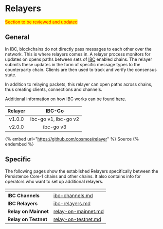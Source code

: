 # Relayers

<mark style="color:red;">Section to be reviewed and updated</mark>

## General

In IBC, blockchains do not directly pass messages to each other over the network. This is where relayers comes in. A relayer process monitors for updates on opens paths between sets of [IBC](https://ibcprotocol.org/) enabled chains. The relayer submits these updates in the form of specific message types to the counterparty chain. Clients are then used to track and verify the consensus state.

In addition to relaying packets, this relayer can open paths across chains, thus creating clients, connections and channels.

Additional information on how IBC works can be found [here](https://ibc.cosmos.network/).&#x20;

| Relayer |        IBC-Go        |
| :-----: | :------------------: |
|  v1.0.0 | ibc-go v1, ibc-go v2 |
|  v2.0.0 |       ibc-go v3      |

{% embed url="https://github.com/cosmos/relayer" %}
Source
{% endembed %}

## Specific

The following pages show the established Relayers specifically between the Persistence Core-1 chains and other chains. It also contains info for operators who want to set up additional relayers.

<table data-card-size="large" data-view="cards"><thead><tr><th></th><th data-hidden data-card-target data-type="content-ref"></th></tr></thead><tbody><tr><td><strong>IBC Channels</strong></td><td><a href="ibc-channels.md">ibc-channels.md</a></td></tr><tr><td><strong>IBC Relayers</strong></td><td><a href="ibc-relayers.md">ibc-relayers.md</a></td></tr><tr><td><strong>Relay on Mainnet</strong></td><td><a href="relay-on-mainnet.md">relay-on-mainnet.md</a></td></tr><tr><td><strong>Relay on Testnet</strong></td><td><a href="relay-on-testnet.md">relay-on-testnet.md</a></td></tr></tbody></table>
